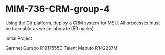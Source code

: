 # MIM-736-CRM-group-4

Using the Git platform, deploy a CRM system for MSU. All processes must be traceable as we collaborate (50 marks)

Initial Project 

Garnnet Gumbo R1917555C
Talent Mabuto R142237M
